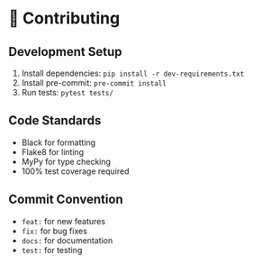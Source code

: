 # 🤝 Contributing

## Development Setup

1. Install dependencies: `pip install -r dev-requirements.txt`
2. Install pre-commit: `pre-commit install`
3. Run tests: `pytest tests/`

## Code Standards

- Black for formatting
- Flake8 for linting
- MyPy for type checking
- 100% test coverage required

## Commit Convention

- `feat:` for new features
- `fix:` for bug fixes
- `docs:` for documentation
- `test:` for testing
